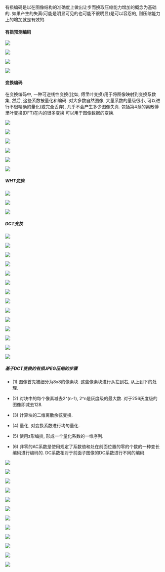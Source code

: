 有损编码是以在图像结构的准确度上做出让步而换取压缩能力增加的概念为基础的. 如果产生的失真(可能是明显可见的也可能不很明显)是可以容忍的, 则压缩能力上的增加就是有效的.

#### 有损预测编码

![](../pic/有损预测编码.png)

![](../pic/delta调制.png)

![](../pic/delta调制机理.png)

![](../pic/差分脉冲编码调制(DPCM).png)

#### 变换编码

在变换编码中, 一种可逆线性变换(比如, 傅里叶变换)用于将图像映射到变换系数集, 然后, 这些系数被量化和编码.
对大多数自然图像, 大量系数的量级很小, 可以进行不很精确的量化(或完全丢弃), 几乎不会产生多少图像失真. 包括第4章的离散傅里叶变换(DFT)在内的很多变换
可以用于图像数据的变换.

![](../pic/一个典型的变换编码系统.png)

![](../pic/二维离散傅里叶变换对.png)

![](../pic/逆核函数.png)

![](../pic/逆核函数2.png)

![](../pic/核函数可分离和对称.png)

![](../pic/著名的变换核函数.png)

##### WHT变换

![](../pic/WHT变换.png)

![](../pic/WHT的基示例.png)

![](../pic/WHT变换2.png)

##### DCT变换

![](../pic/DCT变换.png)

![](../pic/DCT变换2.png)

![](../pic/DCT变换3.png)

![](../pic/DCT变换4.png)

![](../pic/DCT变换5.png)

![](../pic/DCT变换6.png)

![](../pic/DCT变换7.png)

![](../pic/DCT变换8.png)

![](../pic/二维DCT变换1.png)

![](../pic/二维DCT变换2.png)

![](../pic/二维DCT变换3.png)

![](../pic/二维DCT变换4.png)

![](../pic/二维DCT变换5.png)

![](../pic/二维DCT变换6.png)

##### 基于DCT变换的有损JPEG压缩的步骤

- (1) 图像首先被细分为8x8的像素块. 这些像素块进行从左到右, 从上到下的处理.

- (2) 对块中的每个像素减去2^(n-1), 2^n是灰度级的最大数. 对于256灰度级的图像即减去128.

- (3) 计算块的二维离散余弦变换.

- (4) 量化, 对变换系数进行均匀量化.

- (5) 使用z形编排, 形成一个量化系数的一维序列.

- (6) 非零的AC系数是使用规定了系数值和处在前面位置的零的个数的一种变长编码进行编码的. DC系数相对于前面子图像的DC系数进行不同的编码.

![](../pic/JPEG基本标准压缩和重构1.png)

![](../pic/JPEG基本标准压缩和重构2.png)

![](../pic/JPEG基本标准压缩和重构3.png)

![](../pic/JPEG基本标准压缩和重构4.png)

![](../pic/JPEG基本标准压缩和重构5.png)

![](../pic/JPEG基本标准压缩和重构6.png)

![](../pic/JPEG基本标准压缩和重构7.png)

![](../pic/JPEG基本标准压缩和重构8.png)

![](../pic/JPEG基本标准压缩和重构9.png)

![](../pic/JPEG基本标准压缩和重构10.png)

![](../pic/JPEG基本标准压缩和重构11.png)

![](../pic/JPEG基本标准压缩和重构12.png)









